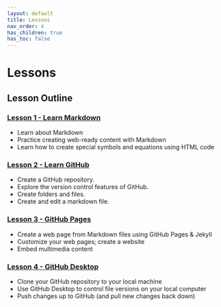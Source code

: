 ```yaml
---
layout: default
title: Lessons
nav_order: 4
has_children: true
has_toc: false
---
```


# Lessons

## Lesson Outline

### [Lesson 1 - Learn Markdown](lessons/lesson1)
- Learn about Markdown
- Practice creating web-ready content with Markdown
- Learn how to create special symbols and equations using HTML code

### [Lesson 2 - Learn GitHub](lessons/lesson2)
- Create a GitHub repository.
- Explore the version control features of GitHub.
- Create folders and files.
- Create and edit a markdown file.

### [Lesson 3 - GitHub Pages](lessons/lesson3)
- Create a web page from Markdown files using GitHub Pages & Jekyll
- Customize your web pages; create a website
- Embed multimedia content

### [Lesson 4 - GitHub Desktop](lessons/lesson4)
- Clone your GitHub repository to your local machine
- Use GitHub Desktop to control file versions on your local computer
- Push changes up to GitHub (and pull new changes back down)
